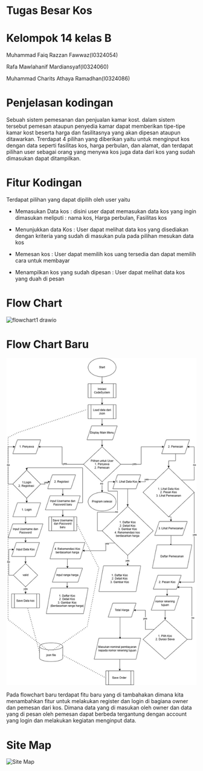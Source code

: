 # Tugas Besar Kos #

# Kelompok 14 kelas B

Muhammad Faiq Razzan Fawwaz(I0324054)

Rafa Mawlahanif Mardiansyaf(I0324060)

Muhammad Charits Athaya Ramadhan(I0324086)

# Penjelasan kodingan

Sebuah sistem pemesanan dan penjualan kamar kost. dalam sistem tersebut pemesan ataupun penyedia kamar dapat memberikan tipe-tipe kamar kost beserta harga dan fasilitasnya yang akan dipesan ataupun ditawarkan. Trerdapat 4 pilihan yang diberikan yaitu untuk menginput kos dengan data seperti fasilitas kos, harga perbulan, dan alamat, dan terdapat pilihan user sebagai orang yang menywa kos juga data dari kos yang sudah dimasukan dapat ditampilkan.

# Fitur Kodingan

Terdapat pilihan yang dapat dipilih oleh user yaitu

- Memasukan Data kos : disini user dapat memasukan data kos yang ingin dimasukan meliputi : nama kos, Harga perbulan, Fasilitas kos

- Menunjukkan data Kos : User dapat melihat data kos yang disediakan dengan kriteria yang sudah di masukan pula pada pilihan mesukan data kos

- Memesan kos : User dapat memilih kos uang tersedia dan dapat memilih cara untuk membayar

- Menampilkan kos yang sudah dipesan : User dapat melihat data kos yang duah di pesan

# Flow Chart
![flowchart1 drawio](https://github.com/user-attachments/assets/32c506fc-9dd4-4f1c-a637-649d14f77f16)

# Flow Chart Baru

![flowchart2 drawio](https://github.com/MuhammadFaiqRazzan/Tugas-Besar-Kos/blob/main/Flowchart%20tubes%20kos.jpg)

Pada flowchart baru terdapat fitu baru yang di tambahakan dimana kita menambahkan fitur untuk melakukan register dan login di bagiana owner dan pemesan dari kos. Dimana data yang di masukan oleh owner dan data yang di pesan oleh pemesan dapat berbeda tergantung dengan account yang login dan melakukan kegiatan menginput data.

# Site Map

![Site Map](https://github.com/user-attachments/assets/599b72f3-1236-457b-a31b-07149a88c063)





